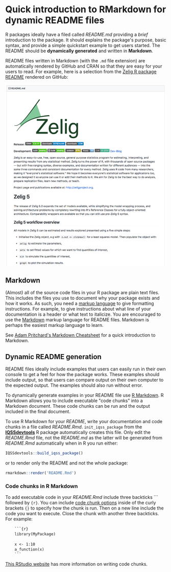 # Quick introduction to RMarkdown for dynamic README files

R packages ideally have a filed called *README.md* providing a *brief* introduction to the package. It should explains the package's purpose, basic syntax, and provide a simple quickstart example to get users started. The README should be **dynamically generated** and written in **Markdown**.

README files written in Markdown (with the `.md` file extension) are automatically rendered by GitHub and CRAN so that they are easy for your users to read. For example, here is a selection from the [Zelig R package README](https://github.com/IQSS/Zelig) rendered on GitHub:

![zelig readme](img/zelig_readme.png)

## Markdown

(Almost) all of the source code files in your R package are plain text files. This includes the files you use to document why your package exists and how it works. As such, you need a [markup language](https://en.wikipedia.org/wiki/Markup_language) to give formatting instructions. For example, to give instructions about what line of your documentation is a header or what text to italicize. You are encouraged to use the [Markdown](https://en.wikipedia.org/wiki/Markdown) markup language for README files. Markdown is perhaps the easiest markup language to learn.

See [Adam Pritchard's Markdown Cheatsheet](https://github.com/adam-p/markdown-here/wiki/Markdown-Cheatsheet) for a quick introduction to Markdown.


## Dynamic README generation

README files ideally include examples that users can easily run in their own console to get a feel for how the package works. These examples should include output, so that users can compare output on their own computer to the expected output. The examples should also run without error.

To dynamically generate examples in your README file use [R Markdown](http://rmarkdown.rstudio.com/lesson-2.html). R Markdown allows you to include executable "code chunks" into a Markdown document. These code chunks can be run and the output included in the final document.

To use R Markdown for your *README*, write your documentation and code chunks in a file called *README.Rmd*. `init_iqss_package` from the [**IQSSdevtools**](https://github.com/IQSS/IQSSdevtools) R package automatically creates this file. Only edit the *README.Rmd* file, not the *README.md* as the latter will be generated from *README.Rmd* automatically when in R you run either:

```r
IQSSdevtools::build_iqss_package()
```

or to render only the README and not the whole package:

```r
rmarkdown::render('README.Rmd')
```

### Code chunks in R Markdown

To add executable code in your *README.Rmd* include three backticks ``` followed by `{r}`. You can include [code chunk options](https://yihui.name/knitr/options/) inside of the curly brackets `{}` to specify how the chunk is run. Then on a new line include the code you want to execute. Close the chunk with another three backticks. For example:

```
    ```{r}
    library(MyPackage)

    x <- 1:10
    a_function(x)
    ```
```

[This RStudio website](http://rmarkdown.rstudio.com/lesson-3.html) has more information on writing code chunks.
